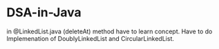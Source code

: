 # DSA-in-Java

in @LinkedList.java (deleteAt) method have to learn concept.
Have to do Implemenation of DoublyLinkedList and CircularLinkedList.
